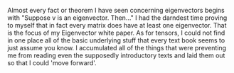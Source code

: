 Almost every fact or theorem I have seen concerning eigenvectors begins with "Suppose v is an eigenvector. Then..."  I had the darndest time proving to myself that in fact every matrix does have at least one eigenvector. That is the focus of my Eigenvector white paper.
As for tensors, I could not find in one place all of the basic underlying stuff that every text book seems to just assume you know. I accumulated all of the things that were preventing me from reading even the supposedly introductory texts and laid them out so that I could 'move forward'.
